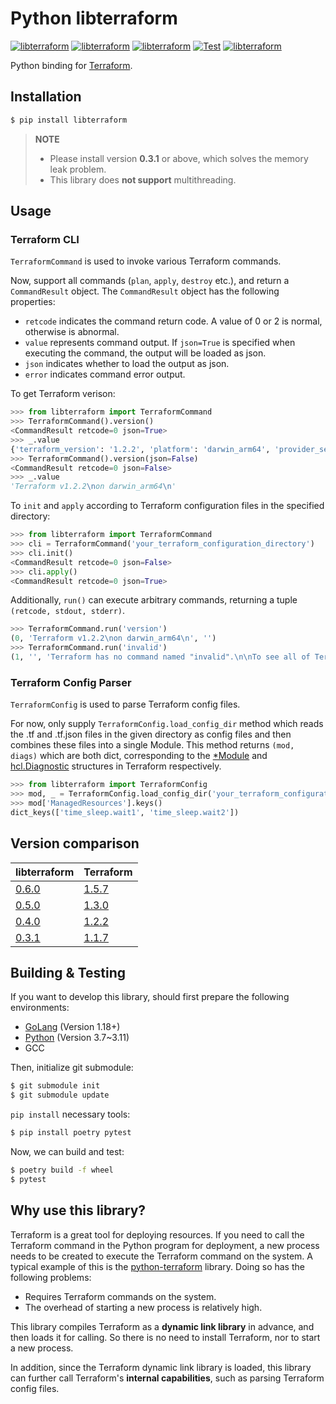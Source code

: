 # Python libterraform

[![libterraform](https://img.shields.io/pypi/v/libterraform.svg)](https://pypi.python.org/pypi/libterraform)
[![libterraform](https://img.shields.io/pypi/l/libterraform.svg)](https://pypi.python.org/pypi/libterraform)
[![libterraform](https://img.shields.io/pypi/pyversions/libterraform.svg)](https://pypi.python.org/pypi/libterraform)
[![Test](https://github.com/Prodesire/py-libterraform/actions/workflows/test.yml/badge.svg)](https://github.com/Prodesire/py-libterraform/actions/workflows/test.yml)
[![libterraform](https://img.shields.io/pypi/dm/libterraform)](https://pypi.python.org/pypi/libterraform)

Python binding for [Terraform](https://www.terraform.io/).

## Installation

```bash
$ pip install libterraform
```

> **NOTE**
> - Please install version **0.3.1** or above, which solves the memory leak problem.
> - This library does **not support** multithreading.

## Usage

### Terraform CLI

`TerraformCommand` is used to invoke various Terraform commands.

Now, support all commands (`plan`, `apply`, `destroy` etc.), and return a `CommandResult` object. The `CommandResult`
object has the following properties:

- `retcode` indicates the command return code. A value of 0 or 2 is normal, otherwise is abnormal.
- `value` represents command output. If `json=True` is specified when executing the command, the output will be loaded
  as json.
- `json` indicates whether to load the output as json.
- `error` indicates command error output.

To get Terraform verison:

```python
>>> from libterraform import TerraformCommand
>>> TerraformCommand().version()
<CommandResult retcode=0 json=True>
>>> _.value
{'terraform_version': '1.2.2', 'platform': 'darwin_arm64', 'provider_selections': {}, 'terraform_outdated': False}
>>> TerraformCommand().version(json=False)
<CommandResult retcode=0 json=False>
>>> _.value
'Terraform v1.2.2\non darwin_arm64\n'
```

To `init` and `apply` according to Terraform configuration files in the specified directory:

```python
>>> from libterraform import TerraformCommand
>>> cli = TerraformCommand('your_terraform_configuration_directory')
>>> cli.init()
<CommandResult retcode=0 json=False>
>>> cli.apply()
<CommandResult retcode=0 json=True>
```

Additionally, `run()` can execute arbitrary commands, returning a tuple `(retcode, stdout, stderr)`.

```python
>>> TerraformCommand.run('version')
(0, 'Terraform v1.2.2\non darwin_arm64\n', '')
>>> TerraformCommand.run('invalid')
(1, '', 'Terraform has no command named "invalid".\n\nTo see all of Terraform\'s top-level commands, run:\n  terraform -help\n\n')
```

### Terraform Config Parser

`TerraformConfig` is used to parse Terraform config files.

For now, only supply `TerraformConfig.load_config_dir` method which reads the .tf and .tf.json files in the given
directory as config files and then combines these files into a single Module. This method returns `(mod, diags)`
which are both dict, corresponding to
the [*Module](https://github.com/hashicorp/terraform/blob/2a5420cb9acf8d5f058ad077dade80214486f1c4/internal/configs/module.go#L14)
and [hcl.Diagnostic](https://github.com/hashicorp/hcl/blob/v2.11.1/diagnostic.go#L26) structures in Terraform
respectively.

```python
>>> from libterraform import TerraformConfig
>>> mod, _ = TerraformConfig.load_config_dir('your_terraform_configuration_directory')
>>> mod['ManagedResources'].keys()
dict_keys(['time_sleep.wait1', 'time_sleep.wait2'])
```

## Version comparison

| libterraform                                          | Terraform                                                   |
|-------------------------------------------------------|-------------------------------------------------------------|
| [0.6.0](https://pypi.org/project/libterraform/0.6.0/) | [1.5.7](https://github.com/hashicorp/terraform/tree/v1.5.7) |
| [0.5.0](https://pypi.org/project/libterraform/0.5.0/) | [1.3.0](https://github.com/hashicorp/terraform/tree/v1.3.0) |
| [0.4.0](https://pypi.org/project/libterraform/0.4.0/) | [1.2.2](https://github.com/hashicorp/terraform/tree/v1.2.2) |
| [0.3.1](https://pypi.org/project/libterraform/0.3.1/) | [1.1.7](https://github.com/hashicorp/terraform/tree/v1.1.7) |

## Building & Testing

If you want to develop this library, should first prepare the following environments:

- [GoLang](https://go.dev/dl/) (Version 1.18+)
- [Python](https://www.python.org/downloads/) (Version 3.7~3.11)
- GCC

Then, initialize git submodule:

```bash
$ git submodule init
$ git submodule update
```

`pip install` necessary tools:

```bash
$ pip install poetry pytest
```

Now, we can build and test:

```bash
$ poetry build -f wheel
$ pytest
```

## Why use this library?

Terraform is a great tool for deploying resources. If you need to call the Terraform command in the Python program for
deployment, a new process needs to be created to execute the Terraform command on the system. A typical example of this
is the [python-terraform](https://github.com/beelit94/python-terraform) library. Doing so has the following problems:

- Requires Terraform commands on the system.
- The overhead of starting a new process is relatively high.

This library compiles Terraform as a **dynamic link library** in advance, and then loads it for calling. So there is no
need to install Terraform, nor to start a new process.

In addition, since the Terraform dynamic link library is loaded, this library can further call Terraform's
**internal capabilities**, such as parsing Terraform config files.
